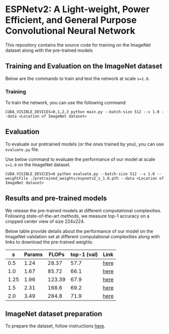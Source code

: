 # ESPNetv2: A Light-weight, Power Efficient, and General Purpose Convolutional Neural Network

This repository contains the source code for training on the ImageNet dataset along with the pre-trained models

## Training and Evaluation on the ImageNet dataset

Below are the commands to train and test the network at scale `s=1.0`.

### Training
To train the network, you can use the following command:

``` 
CUDA_VISIBLE_DEVICES=0,1,2,3 python main.py --batch-size 512 --s 1.0 --data <Location of ImageNet dataset>
```

## Evaluation
To evaluate our pretrained models (or the ones trained by you), you can use `evaluate.py` file.

Use below command to evaluate the performance of our model at scale `s=1.0` on the ImageNet dataset.
```
CUDA_VISIBLE_DEVICES=0 python evaluate.py --batch-size 512 --s 1.0 --weightFile ./pretrained_weights/espnetv2_s_1.0.pth --data <Location of ImageNet dataset>
```

## Results and pre-trained models
We release the pre-trained models at different computational complexities. Following state-of-the-art methods, we measure top-1 accuracy on a  
cropped center view of size 224x224.

Below table provide details about the performance of our model on the ImageNet validation set at different computational complexities along with links to download the pre-trained weights.


| s | Params | FLOPs  | top-1 (val) | Link |
| -------- |--------|--------|-------| -------|
| 0.5 | 1.24   | 28.37  | 57.7  | [here](pretrained_weights/espnetv2_s_0.5.pth) |
| 1.0 | 1.67   | 85.72  | 66.1  | [here](pretrained_weights/espnetv2_s_1.0.pth) |
| 1.25 | 1.96   | 123.39 | 67.9  | [here](pretrained_weights/espnetv2_s_1.25.pth) |
| 1.5 | 2.31   | 168.6  | 69.2  |  [here](pretrained_weights/espnetv2_s_1.5.pth) |
| 2.0 | 3.49   | 284.8  | 71.9  | [here](pretrained_weights/espnetv2_s_2.0.pth) |


## ImageNet dataset preparation
To prepare the dataset, follow instructions [here](https://github.com/facebook/fb.resnet.torch/blob/master/INSTALL.md#download-the-imagenet-dataset).

